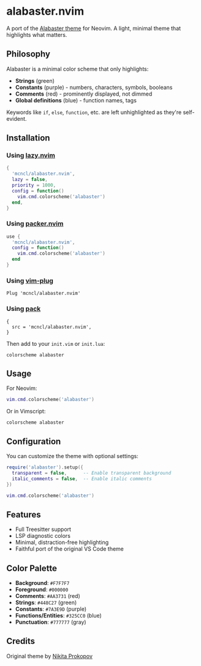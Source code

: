 # alabaster.nvim

A port of the [Alabaster theme](https://github.com/tonsky/vscode-theme-alabaster) for Neovim. A light, minimal theme that highlights what matters.

## Philosophy

Alabaster is a minimal color scheme that only highlights:
- **Strings** (green)
- **Constants** (purple) - numbers, characters, symbols, booleans
- **Comments** (red) - prominently displayed, not dimmed
- **Global definitions** (blue) - function names, tags

Keywords like `if`, `else`, `function`, etc. are left unhighlighted as they're self-evident.

## Installation

### Using [lazy.nvim](https://github.com/folke/lazy.nvim)

```lua
{
  'mcncl/alabaster.nvim',
  lazy = false,
  priority = 1000,
  config = function()
    vim.cmd.colorscheme('alabaster')
  end,
}
```

### Using [packer.nvim](https://github.com/wbthomason/packer.nvim)

```lua
use {
  'mcncl/alabaster.nvim',
  config = function()
    vim.cmd.colorscheme('alabaster')
  end
}
```

### Using [vim-plug](https://github.com/junegunn/vim-plug)

```vim
Plug 'mcncl/alabaster.nvim'
```

### Using [pack](https://neovim.io/doc/user/pack.html)

```vim
{
  src = 'mcncl/alabaster.nvim',
}
```

Then add to your `init.vim` or `init.lua`:

```vim
colorscheme alabaster
```

## Usage

For Neovim:

```lua
vim.cmd.colorscheme('alabaster')
```

Or in Vimscript:

```vim
colorscheme alabaster
```

## Configuration

You can customize the theme with optional settings:

```lua
require('alabaster').setup({
  transparent = false,      -- Enable transparent background
  italic_comments = false,  -- Enable italic comments
})

vim.cmd.colorscheme('alabaster')
```

## Features

- Full Treesitter support
- LSP diagnostic colors
- Minimal, distraction-free highlighting
- Faithful port of the original VS Code theme

## Color Palette

- **Background**: `#F7F7F7`
- **Foreground**: `#000000`
- **Comments**: `#AA3731` (red)
- **Strings**: `#448C27` (green)
- **Constants**: `#7A3E9D` (purple)
- **Functions/Entities**: `#325CC0` (blue)
- **Punctuation**: `#777777` (gray)

## Credits

Original theme by [Nikita Prokopov](https://github.com/tonsky)
